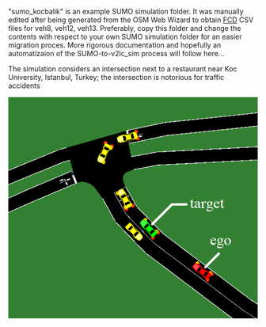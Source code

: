 "sumo_kocbalik" is an example SUMO simulation folder. It was manually edited after being generated from the OSM Web Wizard to obtain [FCD](https://sumo.dlr.de/docs/Simulation/Output/FCDOutput.html) CSV files for veh8, veh12, veh13. Preferably, copy this folder and change the contents with respect to your own SUMO simulation folder for an easier migration proces. More rigorous documentation and hopefully an automatizaion of the SUMO-to-v2lc_sim process will follow here...

The simulation considers an intersection next to a restaurant near Koc University, Istanbul, Turkey; the intersection is notorious for traffic accidents

<img src="../../99_doc/sumo_kocbalik.png" alt="Drawing"/> 
